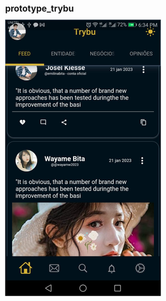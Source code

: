 # prototype_trybu
<img src ='https://github.com/Katsu-vie/proto_trybu/blob/main/assets/T1.jpeg?raw=true'>
